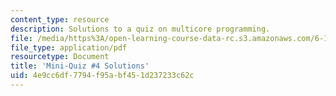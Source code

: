 ```yaml
---
content_type: resource
description: Solutions to a quiz on multicore programming.
file: /media/https%3A/open-learning-course-data-rc.s3.amazonaws.com/6-189-multicore-programming-primer-january-iap-2007/4e9cc6df7794f95abf451d237233c62c_quiz4_soln.pdf
file_type: application/pdf
resourcetype: Document
title: 'Mini-Quiz #4 Solutions'
uid: 4e9cc6df-7794-f95a-bf45-1d237233c62c
---
```


